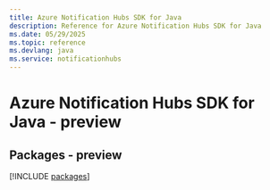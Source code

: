 ```yaml
---
title: Azure Notification Hubs SDK for Java
description: Reference for Azure Notification Hubs SDK for Java
ms.date: 05/29/2025
ms.topic: reference
ms.devlang: java
ms.service: notificationhubs
---
```

# Azure Notification Hubs SDK for Java - preview
## Packages - preview
[!INCLUDE [packages](notification-hubs-index.md)]